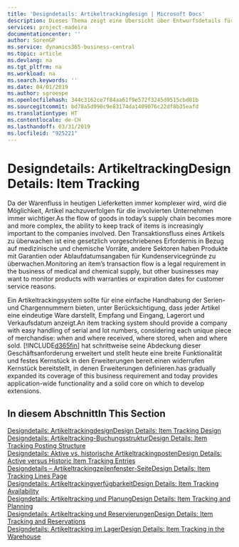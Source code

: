 ```yaml
---
title: 'Designdetails: Artikeltrackingdesign | Microsoft Docs'
description: Dieses Thema zeigt eine Übersicht über Entwurfsdetails für Artikeltracking.
services: project-madeira
documentationcenter: ''
author: SorenGP
ms.service: dynamics365-business-central
ms.topic: article
ms.devlang: na
ms.tgt_pltfrm: na
ms.workload: na
ms.search.keywords: ''
ms.date: 04/01/2019
ms.author: sgroespe
ms.openlocfilehash: 344c3162ce7f84aa61f9e572f3245d9515cbd81b
ms.sourcegitcommit: bd78a5d990c9e83174da1409076c22df8b35eafd
ms.translationtype: HT
ms.contentlocale: de-CH
ms.lasthandoff: 03/31/2019
ms.locfileid: "925221"
---
```

# <a name="design-details-item-tracking"></a><span data-ttu-id="aefb7-103">Designdetails: Artikeltracking</span><span class="sxs-lookup"><span data-stu-id="aefb7-103">Design Details: Item Tracking</span></span>
<span data-ttu-id="aefb7-104">Da der Warenfluss in heutigen Lieferketten immer komplexer wird, wird die Möglichkeit, Artikel nachzuverfolgen für die involvierten Unternehmen immer wichtiger.</span><span class="sxs-lookup"><span data-stu-id="aefb7-104">As the flow of goods in today’s supply chain becomes more and more complex, the ability to keep track of items is increasingly important to the companies involved.</span></span> <span data-ttu-id="aefb7-105">Den Transaktionsfluss eines Artikels zu überwachen ist eine gesetzlich vorgeschriebenes Erfordernis in Bezug auf medizinische und chemische Vorräte, andere Sektoren haben Produkte mit Garantien oder Ablaufdatumsangaben für Kundenservicegründe zu überwachen.</span><span class="sxs-lookup"><span data-stu-id="aefb7-105">Monitoring an item’s transaction flow is a legal requirement in the business of medical and chemical supply, but other businesses may want to monitor products with warranties or expiration dates for customer service reasons.</span></span>  

<span data-ttu-id="aefb7-106">Ein Artikeltrackingsystem sollte für eine einfache Handhabung der Serien- und Chargennummern bieten, unter Berücksichtigung, dass jeder Artikel eine eindeutige Ware darstellt, Empfang und Eingang, Lagerort und Verkaufsdatum anzeigt.</span><span class="sxs-lookup"><span data-stu-id="aefb7-106">An item tracking system should provide a company with easy handling of serial and lot numbers, considering each unique piece of merchandise: when and where received, where stored, when and where sold.</span></span> [!INCLUDE[d365fin](includes/d365fin_md.md)] <span data-ttu-id="aefb7-107">hat schrittweise seine Abdeckung dieser Geschäftsanforderung erweitert und stellt heute eine breite Funktionalität und festes Kernstück in den Erweiterungen bereit.einen widerrufen Kernstück bereitstellt, in denen Erweiterungen definieren.</span><span class="sxs-lookup"><span data-stu-id="aefb7-107">has gradually expanded its coverage of this business requirement and today provides application-wide functionality and a solid core on which to develop extensions.</span></span>  

## <a name="in-this-section"></a><span data-ttu-id="aefb7-108">In diesem Abschnitt</span><span class="sxs-lookup"><span data-stu-id="aefb7-108">In This Section</span></span>  
[<span data-ttu-id="aefb7-109">Designdetails: Artikeltrackingdesign</span><span class="sxs-lookup"><span data-stu-id="aefb7-109">Design Details: Item Tracking Design</span></span>](design-details-item-tracking-design.md)  
[<span data-ttu-id="aefb7-110">Designdetails: Artikeltracking-Buchungsstruktur</span><span class="sxs-lookup"><span data-stu-id="aefb7-110">Design Details: Item Tracking Posting Structure</span></span>](design-details-item-tracking-posting-structure.md)  
[<span data-ttu-id="aefb7-111">Designdetails: Aktive vs. historische Artikeltrackingposten</span><span class="sxs-lookup"><span data-stu-id="aefb7-111">Design Details: Active versus Historic Item Tracking Entries</span></span>](design-details-active-versus-historic-item-tracking-entries.md)  
[<span data-ttu-id="aefb7-112">Designdetails – Artikeltrackingzeilenfenster-Seite</span><span class="sxs-lookup"><span data-stu-id="aefb7-112">Design Details: Item Tracking Lines Page</span></span>](design-details-item-tracking-lines-window.md)  
[<span data-ttu-id="aefb7-113">Designdetails: Artikeltrackingverfügbarkeit</span><span class="sxs-lookup"><span data-stu-id="aefb7-113">Design Details: Item Tracking Availability</span></span>](design-details-item-tracking-availability.md)  
[<span data-ttu-id="aefb7-114">Designdetails: Artikeltracking und Planung</span><span class="sxs-lookup"><span data-stu-id="aefb7-114">Design Details: Item Tracking and Planning</span></span>](design-details-item-tracking-and-planning.md)  
[<span data-ttu-id="aefb7-115">Designdetails: Artikeltracking und Reservierungen</span><span class="sxs-lookup"><span data-stu-id="aefb7-115">Design Details: Item Tracking and Reservations</span></span>](design-details-item-tracking-and-reservations.md)  
[<span data-ttu-id="aefb7-116">Designdetails: Artikeltracking im Lager</span><span class="sxs-lookup"><span data-stu-id="aefb7-116">Design Details: Item Tracking in the Warehouse</span></span>](design-details-item-tracking-in-the-warehouse.md)
